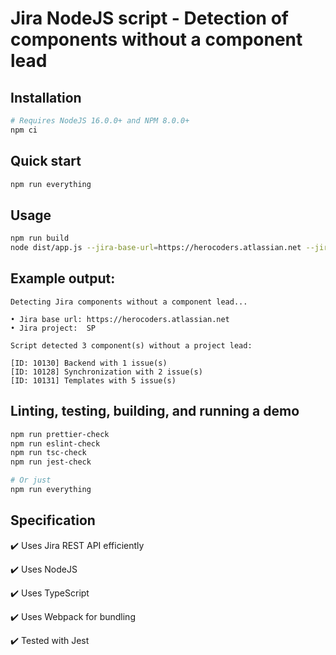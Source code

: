 # Jira NodeJS script - Detection of components without a component lead

## Installation

```sh
# Requires NodeJS 16.0.0+ and NPM 8.0.0+
npm ci
```

## Quick start

```sh
npm run everything
```

## Usage

```sh
npm run build
node dist/app.js --jira-base-url=https://herocoders.atlassian.net --jira-project-id=SP
```

## Example output:

```
Detecting Jira components without a component lead...

• Jira base url: https://herocoders.atlassian.net
• Jira project:  SP

Script detected 3 component(s) without a project lead:

[ID: 10130] Backend with 1 issue(s)
[ID: 10128] Synchronization with 2 issue(s)
[ID: 10131] Templates with 5 issue(s)
```

## Linting, testing, building, and running a demo

```sh
npm run prettier-check
npm run eslint-check
npm run tsc-check
npm run jest-check

# Or just
npm run everything
```

## Specification

✔️ Uses Jira REST API efficiently

✔️ Uses NodeJS

✔️ Uses TypeScript

✔️ Uses Webpack for bundling

✔️ Tested with Jest
